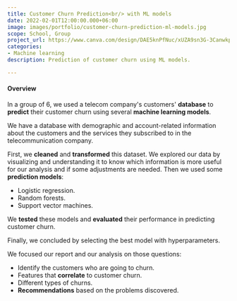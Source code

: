 ```yaml
---
title: Customer Churn Prediction<br/> with ML models
date: 2022-02-01T12:00:00.000+06:00
image: images/portfolio/customer-churn-prediction-ml-models.jpg
scope: School, Group
project_url: https://www.canva.com/design/DAE5knPfNuc/xUZA9sn3G-3CanwkpxY0PA/view
categories:
- Machine learning
description: Prediction of customer churn using ML models.

---
```

#### Overview

In a group of 6, we used a telecom company's customers' **database** to **predict** their customer churn using several **machine learning models**.

We have a database with demographic and account-related information about the customers and the services they subscribed to in the telecommunication company.

First, we **cleaned** and **transformed** this dataset. We explored our data by visualizing and understanding it to know which information is more useful for our analysis and if some adjustments are needed. Then we used some **prediction models**:

* Logistic regression.
* Random forests.
* Support vector machines.

We **tested** these models and **evaluated** their performance in predicting customer churn.

Finally, we concluded by selecting the best model with hyperparameters.

We focused our report and our analysis on those questions:

* Identify the customers who are going to churn.
* Features that **correlate** to customer churn.
* Different types of churns.
* **Recommendations** based on the problems discovered.